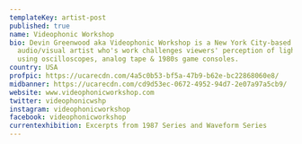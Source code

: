 ```yaml
---
templateKey: artist-post
published: true
name: Videophonic Workshop
bio: Devin Greenwood aka Videophonic Workshop is a New York City-based
  audio/visual artist who's work challenges viewers' perception of light & sound
  using oscilloscopes, analog tape & 1980s game consoles.
country: USA
profpic: https://ucarecdn.com/4a5c0b53-bf5a-47b9-b62e-bc22868060e8/
midbanner: https://ucarecdn.com/cd9d53ec-0672-4952-94d7-2e07a97a5cb9/
website: www.videophonicworkshop.com
twitter: videophonicwshp
instagram: videophonicworkshop
facebook: videophonicworkshop
currentexhibition: Excerpts from 1987 Series and Waveform Series
---
```

